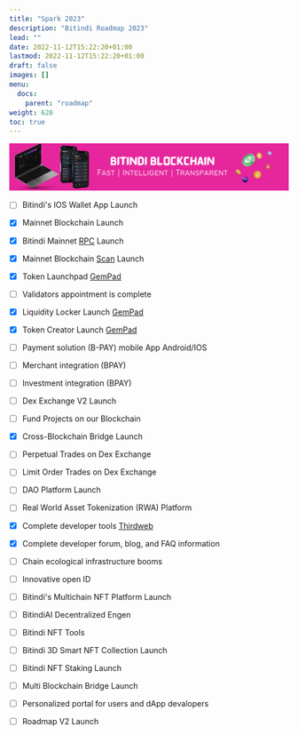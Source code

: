 ```yaml
---
title: "Spark 2023"
description: "Bitindi Roadmap 2023"
lead: ""
date: 2022-11-12T15:22:20+01:00
lastmod: 2022-11-12T15:22:20+01:00
draft: false
images: []
menu:
  docs:
    parent: "roadmap"
weight: 620
toc: true
---
```



![Bitindi!](https://raw.githubusercontent.com/bitindi/bitindi/main/assets/images/linkd.png "Bitindi Chain")

- [ ] Bitindi's IOS Wallet App Launch
- [x] Mainnet Blockchain Launch
- [x] Bitindi Mainnet [RPC](https://docs.bitindi.org/docs/developers/networks/) Launch
- [x] Mainnet Blockchain [Scan](https://bitindiscan.com/) Launch
- [x] Token Launchpad [GemPad](https://gempad.app/)
- [ ] Validators appointment is complete
- [x] Liquidity Locker Launch [GemPad](https://gempad.app/create-lock)
- [x] Token Creator Launch [GemPad](https://gempad.app/create-token)
- [ ] Payment solution (B-PAY) mobile App Android/IOS 
- [ ] Merchant integration (BPAY)
- [ ] Investment integration (BPAY) 
- [ ] Dex Exchange V2 Launch
- [ ] Fund Projects on our Blockchain
- [x] Cross-Blockchain Bridge Launch
- [ ] Perpetual Trades on Dex Exchange
- [ ] Limit Order Trades on Dex Exchange
- [ ] DAO Platform Launch
- [ ] Real World Asset Tokenization (RWA) Platform
- [x] Complete developer tools [Thirdweb](https://thirdweb.com/bitindi)
- [x] Complete developer forum, blog, and FAQ information
- [ ] Chain ecological infrastructure booms
- [ ] Innovative open ID
- [ ] Bitindi's Multichain NFT Platform Launch
- [ ] BitindiAI Decentralized Engen
- [ ] Bitindi NFT Tools
- [ ] Bitindi 3D Smart NFT Collection Launch
- [ ] Bitindi NFT Staking Launch
- [ ] Multi Blockchain Bridge Launch
- [ ] Personalized portal for users and dApp devalopers
- [ ] Roadmap V2 Launch



